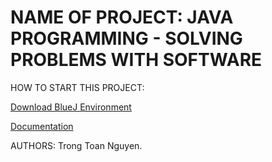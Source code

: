 # NAME OF PROJECT: JAVA PROGRAMMING - SOLVING PROBLEMS WITH SOFTWARE

HOW TO START THIS PROJECT:

[Download BlueJ Environment](https://www.dukelearntoprogram.com/course2/index.php)

[Documentation](https://www.dukelearntoprogram.com//course2/doc)

AUTHORS: Trong Toan Nguyen.
